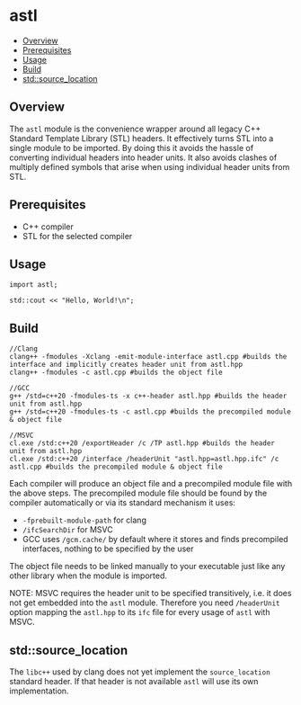 # astl

-   [Overview](#overview)
-   [Prerequisites](#prerequisites)
-   [Usage](#usage)
-   [Build](#build)
-   [std::source_location](#stdsource_location)

## Overview

The `astl` module is the convenience wrapper around all legacy C++ Standard Template Library (STL) headers. It effectively turns STL into a single module to be imported. By doing this it avoids the hassle of converting individual headers into header units. It also avoids clashes of multiply defined symbols that arise when using individual header units from STL.

## Prerequisites

-   C++ compiler
-   STL for the selected compiler

## Usage

```
import astl;

std::cout << "Hello, World!\n";
```

## Build

```
//Clang
clang++ -fmodules -Xclang -emit-module-interface astl.cpp #builds the interface and implicitly creates header unit from astl.hpp
clang++ -fmodules -c astl.cpp #builds the object file

//GCC
g++ /std=c++20 -fmodules-ts -x c++-header astl.hpp #builds the header unit from astl.hpp
g++ /std=c++20 -fmodules-ts -c astl.cpp #builds the precompiled module & object file

//MSVC
cl.exe /std:c++20 /exportHeader /c /TP astl.hpp #builds the header unit from astl.hpp
cl.exe /std:c++20 /interface /headerUnit "astl.hpp=astl.hpp.ifc" /c astl.cpp #builds the precompiled module & object file
```

Each compiler will produce an object file and a precompiled module file with the above steps. The precompiled module file should be found by the compiler automatically or via its standard mechanism it uses:

-   `-fprebuilt-module-path` for clang
-   `/ifcSearchDir` for MSVC
-   GCC uses `/gcm.cache/` by default where it stores and finds precompiled interfaces, nothing to be specified by the user

The object file needs to be linked manually to your executable just like any other library when the module is imported.

NOTE: MSVC requires the header unit to be specified transitively, i.e. it does not get embedded into the `astl` module. Therefore you need `/headerUnit` option mapping the `astl.hpp` to its `ifc` file for every usage of `astl` with MSVC.

## std::source_location

The `libc++` used by clang does not yet implement the `source_location` standard header. If that header is not available `astl` will use its own implementation.
